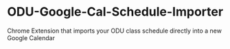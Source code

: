 # ODU-Google-Cal-Schedule-Importer
Chrome Extension that imports your ODU class schedule directly into a new Google Calendar 
